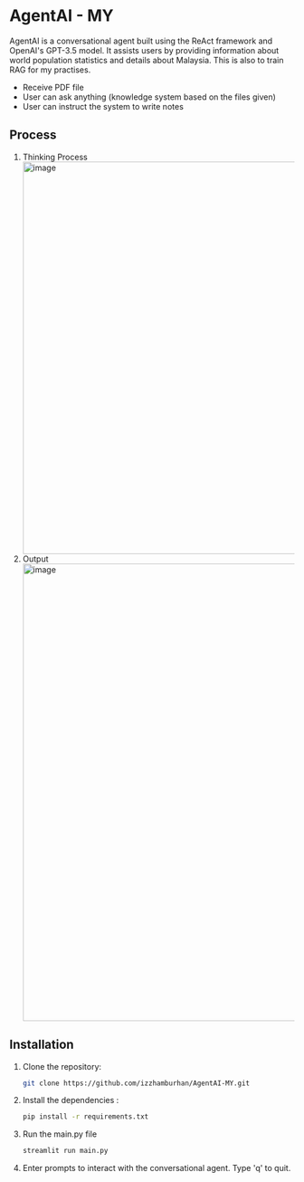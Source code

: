 # AgentAI - MY

AgentAI is a conversational agent built using the ReAct framework and OpenAI's GPT-3.5 model. It assists users by providing information about world population statistics and details about Malaysia. This is also to train RAG for my practises.

- Receive PDF file
- User can ask anything (knowledge system based on the files given)
- User can instruct the system to write notes 

## Process
1. Thinking Process
   <div><img width="693" alt="image" src="https://github.com/izzhamburhan/AgentAI-MY/assets/58935865/978a25ad-6b64-4f47-99bb-1f47d12925dd"></div>
2. Output
   <div><img width="808" alt="image" src="https://github.com/izzhamburhan/AgentAI-MY/assets/58935865/f58a72be-0a52-4ff6-886d-cfe715694f23"></div>

## Installation

1. Clone the repository:
   ```bash
   git clone https://github.com/izzhamburhan/AgentAI-MY.git

2. Install the dependencies :
   ```bash
   pip install -r requirements.txt

3. Run the main.py file
   ```bash
   streamlit run main.py

4. Enter prompts to interact with the conversational agent. Type 'q' to quit.


